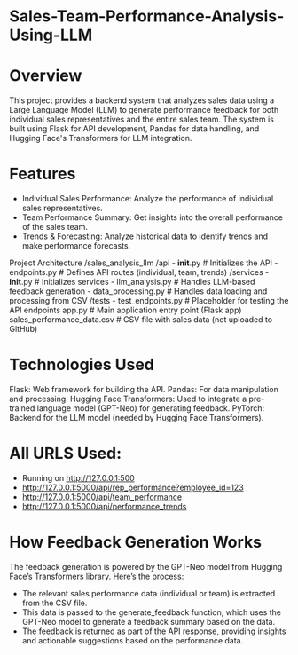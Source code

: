 ﻿# Sales-Team-Performance-Analysis-Using-LLM

# Overview
This project provides a backend system that analyzes sales data using a Large Language Model (LLM) to generate performance feedback for both individual sales representatives and the entire sales team. The system is built using Flask for API development, Pandas for data handling, and Hugging Face's Transformers for LLM integration.

# Features
- Individual Sales Performance: Analyze the performance of individual sales representatives.
- Team Performance Summary: Get insights into the overall performance of the sales team.
- Trends & Forecasting: Analyze historical data to identify trends and make performance forecasts.

Project Architecture
/sales_analysis_llm
    /api
        - __init__.py         # Initializes the API
        - endpoints.py        # Defines API routes (individual, team, trends)
    /services
        - __init__.py         # Initializes services
        - llm_analysis.py     # Handles LLM-based feedback generation
        - data_processing.py  # Handles data loading and processing from CSV
    /tests
        - test_endpoints.py   # Placeholder for testing the API endpoints
    app.py                    # Main application entry point (Flask app)
    sales_performance_data.csv # CSV file with sales data (not uploaded to GitHub)

# Technologies Used
Flask: Web framework for building the API.
Pandas: For data manipulation and processing.
Hugging Face Transformers: Used to integrate a pre-trained language model (GPT-Neo) for generating feedback.
PyTorch: Backend for the LLM model (needed by Hugging Face Transformers).

# All URLS Used:
 * Running on http://127.0.0.1:500
 * http://127.0.0.1:5000/api/rep_performance?employee_id=123
 * http://127.0.0.1:5000/api/team_performance
 * http://127.0.0.1:5000/api/performance_trends

# How Feedback Generation Works

The feedback generation is powered by the GPT-Neo model from Hugging Face’s Transformers library. Here’s the process:
- The relevant sales performance data (individual or team) is extracted from the CSV file.
- This data is passed to the generate_feedback function, which uses the GPT-Neo model to generate a feedback summary based on the data.
- The feedback is returned as part of the API response, providing insights and actionable suggestions based on the performance data.




